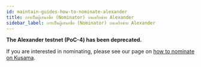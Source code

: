 ```yaml
---
id: maintain-guides-how-to-nominate-alexander
title: การเป็นผู้เสนอชื่อ (Nominator) บนเครือข่าย Alexander
sidebar_label: การเป็นผู้เสนอชื่อ (Nominator) บนเครือข่าย Alexander
---
```


**The Alexander testnet (PoC-4) has been deprecated.**

If you are interested in nominating, please see our page on [how to nominate on Kusama](maintain-guides-how-to-nominate-kusama).

<!-- No update needed -->
